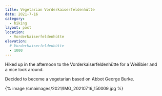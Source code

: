 ```yaml
---
title: Vegetarian Vorderkaiserfeldenhütte
date: 2021-7-16
category:
  - hiking
layout: post
location:
  - Vorderkaiserfeldenhütte
elevation:
  # Vorderkaiserfeldenhütte
  - 1000
---
```


Hiked up in the afternoon to the Vorderkaiserfeldenhütte for a Weißbier and a nice look around.

Decided to become a vegetarian based on Abbot George Burke.

{% image /cmaimages/2021/IMG_20210716_150009.jpg %}
